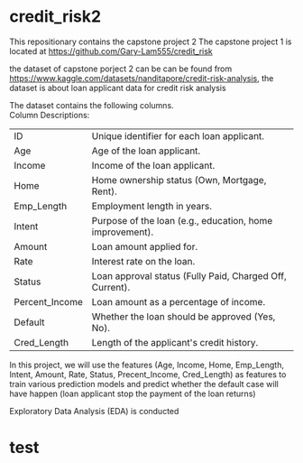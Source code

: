 # credit_risk2
This repositionary contains the capstone project 2
The capstone project 1 is located at https://github.com/Gary-Lam555/credit_risk

the dataset of capstone porject 2 can be can be found from https://www.kaggle.com/datasets/nanditapore/credit-risk-analysis, the dataset is about loan applicant data for credit risk analysis <p>
The dataset contains the following columns. </br>
Column Descriptions: </br>
<table>
<tr><td>ID</td><td>Unique identifier for each loan applicant. </td></tr>
<tr><td>Age</td><td> Age of the loan applicant. </td></tr>
<tr><td>Income</td><td> Income of the loan applicant. </td></tr>
<tr><td>Home</td><td> Home ownership status (Own, Mortgage, Rent). </td></tr>
<tr><td>Emp_Length</td><td> Employment length in years. </td></tr>
<tr><td>Intent</td><td> Purpose of the loan (e.g., education, home improvement). </td></tr>
<tr><td>Amount</td><td> Loan amount applied for. </td></tr>
<tr><td>Rate</td><td>Interest rate on the loan. </td></tr>
<tr><td>Status</td><td> Loan approval status (Fully Paid, Charged Off, Current). </td></tr>
<tr><td>Percent_Income</td><td> Loan amount as a percentage of income. </td></tr>
<tr><td>Default</td><td> Whether the loan should be approved (Yes, No). </td></tr>
<tr><td>Cred_Length</td><td> Length of the applicant's credit history.</td></tr>
</table>

In this project, we will use the features (Age, Income, Home, Emp_Length, Intent, Amount, Rate, Status, Precent_Income, Cred_Length) as features to train various prediction models and predict whether the default case will have happen (loan applicant stop the payment of the loan returns)<br>

Exploratory Data Analysis (EDA) is conducted 

<H1>test</H1>

